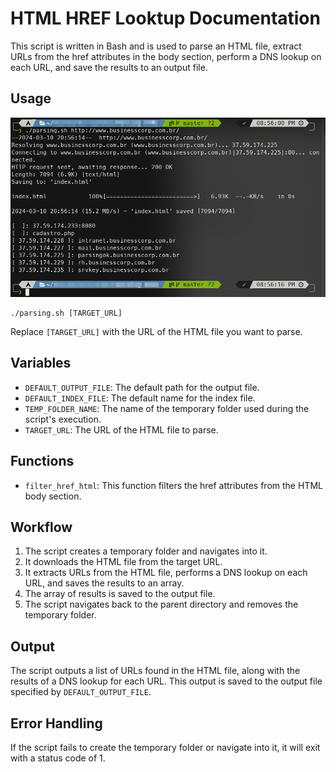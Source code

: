 # HTML HREF Looktup Documentation
This script is written in Bash and is used to parse an HTML file, extract URLs from the href attributes in the body section, perform a DNS lookup on each URL, and save the results to an output file.

## Usage
![alt text](image.png)
```shell
./parsing.sh [TARGET_URL]
```
Replace `[TARGET_URL]` with the URL of the HTML file you want to parse.

## Variables
- `DEFAULT_OUTPUT_FILE`: The default path for the output file.
- `DEFAULT_INDEX_FILE`: The default name for the index file.
- `TEMP_FOLDER_NAME`: The name of the temporary folder used during the script's execution.
- `TARGET_URL`: The URL of the HTML file to parse.
## Functions
- `filter_href_html`: This function filters the href attributes from the HTML body section.
## Workflow
1. The script creates a temporary folder and navigates into it.
2. It downloads the HTML file from the target URL.
3. It extracts URLs from the HTML file, performs a DNS lookup on each URL, and saves the results to an array.
4. The array of results is saved to the output file.
5. The script navigates back to the parent directory and removes the temporary folder.

## Output

The script outputs a list of URLs found in the HTML file, along with the results of a DNS lookup for each URL. This output is saved to the output file specified by ``DEFAULT_OUTPUT_FILE``.

## Error Handling
If the script fails to create the temporary folder or navigate into it, it will exit with a status code of 1.
